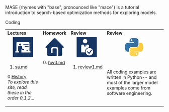 

MASE (rhymes with "base", pronounced like "mace") is a
tutorial introduction to search-based optimization methods for exploring models.

<table align=center>
<tr>
<td><b>Lectures</b>
</td><td><b>Homework</b>
</td><td><b>Review</b>
</td><td><b>Review</b>
</td>Coding </tr>
<tr>
</td><td align=center><img src="img/lectures.gif">
</td><td align=center><img src="img/homework.png">
</td><td align=center><img src="img/review.gif">
</td><td align=center><img src="img/python.jpg">
</td> </tr>
<tr>
<td valign=top>

1. <a href="Sa">sa.md</a>   <br>

0.<a href="aa">History</a><br>
<em><tiny>To explore this site, read these in the order 0,1,2...</tiny></em>

</td><td valign=top>
0. <a href="HomeWork0">hw0.md</a> <br>

</td><td valign=top>

1. <a href="Review1">review1.md</a><br>


</td>
<td>
All coding examples are written in Python-- and most of the larger model examples come from software engineering.
</td>
</tr></table>
